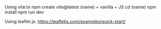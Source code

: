 Using vite:\n
  npm create vite@latest
  (name) + vanilla + JS
  cd (name)
  npm install
  npm run dev

Using leaflet.js:
  https://leafletjs.com/examples/quick-start/

